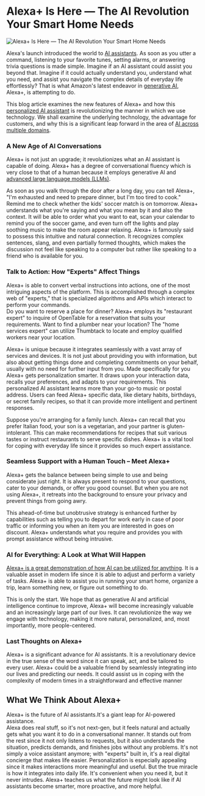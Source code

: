 # Alexa+ Is Here — The AI Revolution Your Smart Home Needs
![Alexa+ Is Here — The AI Revolution Your Smart Home Needs](https://admin.groupify.ai/assets/5c5278bb-f63f-42f0-b694-f0c605877434)

Alexa's launch introduced the world to [AI assistants](https://groupify.ai/free-ai-tools). As soon as you utter a command, listening to your favorite tunes, setting alarms, or answering trivia questions is made simple. Imagine if an AI assistant could assist you beyond that. Imagine if it could actually understand you, understand what you need, and assist you navigate the complex details of everyday life effortlessly? That is what Amazon's latest endeavor in [generative AI](https://groupify.ai/generative-ai), Alexa+, is attempting to do.

This blog article examines the new features of Alexa+ and how this [personalized AI assistant](https://groupify.ai/ai-productivity-tools) is revolutionizing the manner in which we use technology. We shall examine the underlying technology, the advantage for customers, and why this is a significant leap forward in the area of [AI across multiple domains](https://groupify.ai/ai-tool).

### A New Age of AI Conversations  
Alexa+ is not just an upgrade; it revolutionizes what an AI assistant is capable of doing. Alexa+ has a degree of conversational fluency which is very close to that of a human because it employs generative AI and [advanced large language models (LLMs)](https://groupify.ai/multimodal-ai-tools).

As soon as you walk through the door after a long day, you can tell Alexa+, "I'm exhausted and need to prepare dinner, but I'm too tired to cook." Remind me to check whether the kids' soccer match is on tomorrow. Alexa+ understands what you're saying and what you mean by it and also the context. It will be able to order what you want to eat, scan your calendar to remind you of the soccer game, and even turn off the lights and play soothing music to make the room appear relaxing. Alexa+ is famously said to possess this intuitive and natural connection. It recognizes complex sentences, slang, and even partially formed thoughts, which makes the discussion not feel like speaking to a computer but rather like speaking to a friend who is available for you.

### Talk to Action: How "Experts" Affect Things  
Alexa+ is able to convert verbal instructions into actions, one of the most intriguing aspects of the platform. This is accomplished through a complex web of "experts," that is specialized algorithms and APIs which interact to perform your commands.  
Do you want to reserve a place for dinner? Alexa+ employs its "restaurant expert" to inquire of OpenTable for a reservation that suits your requirements. Want to find a plumber near your location? The "home services expert" can utilize Thumbtack to locate and employ qualified workers near your location.

Alexa+ is unique because it integrates seamlessly with a vast array of services and devices. It is not just about providing you with information, but also about getting things done and completing commitments on your behalf, usually with no need for further input from you. Made specifically for you Alexa+ gets personalization smarter. It draws upon your interaction data, recalls your preferences, and adapts to your requirements. This personalized AI assistant learns more than your go-to music or postal address. Users can feed Alexa+ specific data, like dietary habits, birthdays, or secret family recipes, so that it can provide more intelligent and pertinent responses.

Suppose you're arranging for a family lunch. Alexa+ can recall that you prefer Italian food, your son is a vegetarian, and your partner is gluten-intolerant. This can make recommendations for recipes that suit various tastes or instruct restaurants to serve specific dishes. Alexa+ is a vital tool for coping with everyday life since it provides so much expert assistance.

### Seamless Support with a Human Touch – Meet Alexa+  
Alexa+ gets the balance between being simple to use and being considerate just right. It is always present to respond to your questions, cater to your demands, or offer you good counsel. But when you are not using Alexa+, it retreats into the background to ensure your privacy and prevent things from going awry.

This ahead-of-time but unobtrusive strategy is enhanced further by capabilities such as telling you to depart for work early in case of poor traffic or informing you when an item you are interested in goes on discount. Alexa+ understands what you require and provides you with prompt assistance without being intrusive.

### AI for Everything: A Look at What Will Happen  
[Alexa+ is a great demonstration of how AI can be utilized for anything](https://www.aboutamazon.com/news/devices/new-alexa-generative-artificial-intelligence). It is a valuable asset in modern life since it is able to adjust and perform a variety of tasks. Alexa+ is able to assist you in running your smart home, organize a trip, learn something new, or figure out something to do.

This is only the start. We hope that as generative AI and artificial intelligence continue to improve, Alexa+ will become increasingly valuable and an increasingly large part of our lives. It can revolutionize the way we engage with technology, making it more natural, personalized, and, most importantly, more people-centered.

### Last Thoughts on Alexa+  
Alexa+ is a significant advance for AI assistants. It is a revolutionary device in the true sense of the word since it can speak, act, and be tailored to every user. Alexa+ could be a valuable friend by seamlessly integrating into our lives and predicting our needs. It could assist us in coping with the complexity of modern times in a straightforward and effective manner

## What We Think About Alexa+  
Alexa+ is the future of AI assistants.It's a giant leap for AI-powered assistance.  
Alexa does real stuff, so it's not next-gen, but it feels natural and actually gets what you want it to do in a conversational manner. It stands out from the rest since it not only listens to requests, but it also understands the situation, predicts demands, and finishes jobs without any problems. It's not simply a voice assistant anymore; with "experts" built in, it's a real digital concierge that makes life easier. Personalization is especially appealing since it makes interactions more meaningful and useful. But the true miracle is how it integrates into daily life. It's convenient when you need it, but it never intrudes. Alexa+ teaches us what the future might look like if AI assistants become smarter, more proactive, and more helpful.
